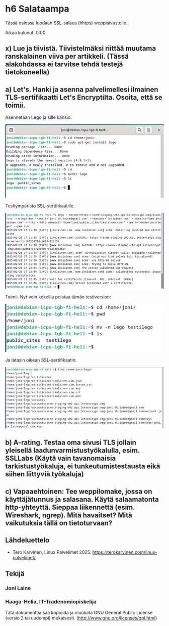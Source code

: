 # h6 Salataampa

Tässä osiossa luodaan SSL-salaus (hhtps) weppisivustolle.

Aikaa kulunut: 0:00

## x) Lue ja tiivistä. Tiivistelmäksi riittää muutama ranskalainen viiva per artikkeli. (Tässä alakohdassa ei tarvitse tehdä testejä tietokoneella)

## a) Let's. Hanki ja asenna palvelimellesi ilmainen TLS-sertifikaatti Let's Encryptilta. Osoita, että se toimii.

Asennetaan Lego ja sille kansio.

![Add file: Upload](h6_Kuva100.png)

Testiympäristö SSL-sertifikaatille.

![Add file: Upload](h6_Kuva101.png)

Toimii. Nyt voin kokeilla poistaa tämän testiversion:

![Add file: Upload](h6_Kuva102.png)

Ja latasin oikean SSL-sertifikaatin.

![Add file: Upload](h6_Kuva103.png)



## b) A-rating. Testaa oma sivusi TLS jollain yleisellä laadunvarmistustyökalulla, esim. SSLLabs (Käytä vain tavanomaisia tarkistustyökaluja, ei tunkeutumistestausta eikä siihen liittyviä työkaluja)

## c) Vapaaehtoinen: Tee weppilomake, jossa on käyttäjätunnus ja salasana. Käytä salaamatonta http-yhteyttä. Sieppaa liikennettä (esim. Wireshark, ngrep). Mitä havaitset? Mitä vaikutuksia tällä on tietoturvaan?



## Lähdeluettelo

- Tero Karvinen, Linux Palvelimet 2025: https://terokarvinen.com/linux-palvelimet/





## Tekijä

### Joni Laine

### Haaga-Helia, IT-Tradenomiopiskelija

Tätä dokumenttia saa kopioida ja muokata GNU General Public License (versio 2 tai uudempi) mukaisesti. (http://www.gnu.org/licenses/gpl.html)

